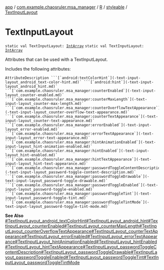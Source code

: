 [app](../../../index.md) / [com.example.chaosruler.msa_manager](../../index.md) / [R](../index.md) / [styleable](index.md) / [TextInputLayout](.)

# TextInputLayout

`static val TextInputLayout: `[`IntArray`](https://kotlinlang.org/api/latest/jvm/stdlib/kotlin/-int-array/index.html)
`static val TextInputLayout: `[`IntArray`](https://kotlinlang.org/api/latest/jvm/stdlib/kotlin/-int-array/index.html)

Attributes that can be used with a TextInputLayout.

Includes the following attributes:

    AttributeDescription ```[`android:textColorHint`](-text-input-layout_android_text-color-hint.md)` ```[`android:hint`](-text-input-layout_android_hint.md)` ```[`com.example.chaosruler.msa_manager:counterEnabled`](-text-input-layout_counter-enabled.md)` ```[`com.example.chaosruler.msa_manager:counterMaxLength`](-text-input-layout_counter-max-length.md)` ```[`com.example.chaosruler.msa_manager:counterOverflowTextAppearance`](-text-input-layout_counter-overflow-text-appearance.md)` ```[`com.example.chaosruler.msa_manager:counterTextAppearance`](-text-input-layout_counter-text-appearance.md)` ```[`com.example.chaosruler.msa_manager:errorEnabled`](-text-input-layout_error-enabled.md)` ```[`com.example.chaosruler.msa_manager:errorTextAppearance`](-text-input-layout_error-text-appearance.md)` ```[`com.example.chaosruler.msa_manager:hintAnimationEnabled`](-text-input-layout_hint-animation-enabled.md)` ```[`com.example.chaosruler.msa_manager:hintEnabled`](-text-input-layout_hint-enabled.md)` ```[`com.example.chaosruler.msa_manager:hintTextAppearance`](-text-input-layout_hint-text-appearance.md)` ```[`com.example.chaosruler.msa_manager:passwordToggleContentDescription`](-text-input-layout_password-toggle-content-description.md)` ```[`com.example.chaosruler.msa_manager:passwordToggleDrawable`](-text-input-layout_password-toggle-drawable.md)` ```[`com.example.chaosruler.msa_manager:passwordToggleEnabled`](-text-input-layout_password-toggle-enabled.md)` ```[`com.example.chaosruler.msa_manager:passwordToggleTint`](-text-input-layout_password-toggle-tint.md)` ```[`com.example.chaosruler.msa_manager:passwordToggleTintMode`](-text-input-layout_password-toggle-tint-mode.md)`

**See Also**
[#TextInputLayout_android_textColorHint](-text-input-layout_android_text-color-hint.md)[#TextInputLayout_android_hint](-text-input-layout_android_hint.md)[#TextInputLayout_counterEnabled](-text-input-layout_counter-enabled.md)[#TextInputLayout_counterMaxLength](-text-input-layout_counter-max-length.md)[#TextInputLayout_counterOverflowTextAppearance](-text-input-layout_counter-overflow-text-appearance.md)[#TextInputLayout_counterTextAppearance](-text-input-layout_counter-text-appearance.md)[#TextInputLayout_errorEnabled](-text-input-layout_error-enabled.md)[#TextInputLayout_errorTextAppearance](-text-input-layout_error-text-appearance.md)[#TextInputLayout_hintAnimationEnabled](-text-input-layout_hint-animation-enabled.md)[#TextInputLayout_hintEnabled](-text-input-layout_hint-enabled.md)[#TextInputLayout_hintTextAppearance](-text-input-layout_hint-text-appearance.md)[#TextInputLayout_passwordToggleContentDescription](-text-input-layout_password-toggle-content-description.md)[#TextInputLayout_passwordToggleDrawable](-text-input-layout_password-toggle-drawable.md)[#TextInputLayout_passwordToggleEnabled](-text-input-layout_password-toggle-enabled.md)[#TextInputLayout_passwordToggleTint](-text-input-layout_password-toggle-tint.md)[#TextInputLayout_passwordToggleTintMode](-text-input-layout_password-toggle-tint-mode.md)

